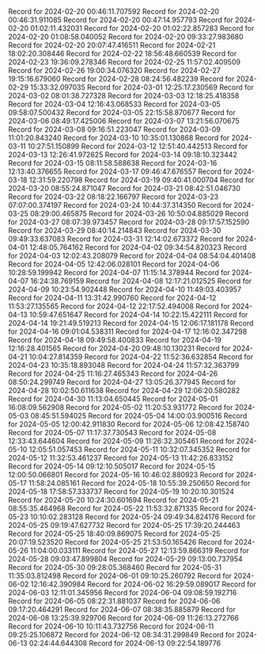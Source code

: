 
Record for 2024-02-20 00:46:11.707592
Record for 2024-02-20 00:46:31.911085
Record for 2024-02-20 00:47:14.957793
Record for 2024-02-20 01:02:11.432031
Record for 2024-02-20 01:02:22.857283
Record for 2024-02-20 01:08:58.040052
Record for 2024-02-20 09:33:27.983680
Record for 2024-02-20 20:07:47.416511
Record for 2024-02-21 18:02:20.308446
Record for 2024-02-22 18:56:48.660539
Record for 2024-02-23 19:36:09.278346
Record for 2024-02-25 11:57:02.409509
Record for 2024-02-26 19:00:34.076320
Record for 2024-02-27 19:15:16.679060
Record for 2024-02-28 08:24:56.482239
Record for 2024-02-29 15:33:32.097035
Record for 2024-03-01 12:25:17.230569
Record for 2024-03-02 08:01:38.727328
Record for 2024-03-03 12:18:25.418358
Record for 2024-03-04 12:16:43.068533
Record for 2024-03-05 09:58:07.500432
Record for 2024-03-05 22:15:58.870677
Record for 2024-03-06 08:49:17.425006
Record for 2024-03-07 13:21:56.070675
Record for 2024-03-08 09:16:51.223047
Record for 2024-03-09 11:01:20.843240
Record for 2024-03-10 10:35:01.130868
Record for 2024-03-11 10:27:51.150899
Record for 2024-03-12 12:51:40.442513
Record for 2024-03-13 12:26:41.972625
Record for 2024-03-14 09:18:10.323442
Record for 2024-03-15 08:11:58.588638
Record for 2024-03-16 12:13:40.376655
Record for 2024-03-17 09:46:47.676557
Record for 2024-03-18 12:31:59.220798
Record for 2024-03-19 09:40:41.000704
Record for 2024-03-20 08:55:24.871047
Record for 2024-03-21 08:42:51.046730
Record for 2024-03-22 08:18:22.166797
Record for 2024-03-23 07:07:00.374197
Record for 2024-03-24 10:44:37.314350
Record for 2024-03-25 08:29:00.465875
Record for 2024-03-26 10:50:04.885029
Record for 2024-03-27 08:07:39.973457
Record for 2024-03-28 09:17:57.152590
Record for 2024-03-29 08:40:14.214843
Record for 2024-03-30 09:49:33.637083
Record for 2024-03-31 12:14:02.673372
Record for 2024-04-01 12:48:05.764162
Record for 2024-04-02 09:34:54.820323
Record for 2024-04-03 12:02:43.208079
Record for 2024-04-04 08:54:04.401408
Record for 2024-04-05 12:42:06.028101
Record for 2024-04-06 10:28:59.199942
Record for 2024-04-07 11:15:14.378944
Record for 2024-04-07 16:24:38.769159
Record for 2024-04-08 12:17:21.012525
Record for 2024-04-09 10:23:54.902448
Record for 2024-04-10 11:49:03.403957
Record for 2024-04-11 13:31:42.990760
Record for 2024-04-12 11:53:27.135565
Record for 2024-04-12 22:17:52.494008
Record for 2024-04-13 10:59:47.651647
Record for 2024-04-14 10:22:15.422111
Record for 2024-04-14 19:21:49.519213
Record for 2024-04-15 12:06:17.181178
Record for 2024-04-16 09:01:04.538311
Record for 2024-04-17 12:16:02.347298
Record for 2024-04-18 09:49:58.400833
Record for 2024-04-19 12:16:28.401565
Record for 2024-04-20 09:48:10.130231
Record for 2024-04-21 10:04:27.814359
Record for 2024-04-22 11:52:36.632854
Record for 2024-04-23 10:35:18.893048
Record for 2024-04-24 11:57:32.363799
Record for 2024-04-25 11:16:27.465343
Record for 2024-04-26 08:50:24.299749
Record for 2024-04-27 13:05:26.377945
Record for 2024-04-28 10:02:50.611638
Record for 2024-04-29 12:06:20.580282
Record for 2024-04-30 11:13:04.650445
Record for 2024-05-01 16:08:09.562908
Record for 2024-05-02 11:20:53.931772
Record for 2024-05-03 08:45:51.594025
Record for 2024-05-04 14:00:03.900516
Record for 2024-05-05 12:00:42.911830
Record for 2024-05-06 12:08:42.158740
Record for 2024-05-07 11:17:37.730543
Record for 2024-05-08 12:33:43.644604
Record for 2024-05-09 11:26:32.305461
Record for 2024-05-10 12:05:51.057453
Record for 2024-05-11 10:32:07.345352
Record for 2024-05-12 11:32:53.461237
Record for 2024-05-13 11:42:26.833152
Record for 2024-05-14 09:12:10.505017
Record for 2024-05-15 12:00:50.066801
Record for 2024-05-16 10:46:02.880923
Record for 2024-05-17 11:58:24.085161
Record for 2024-05-18 10:55:39.250650
Record for 2024-05-18 17:58:57.333737
Record for 2024-05-19 10:20:10.301524
Record for 2024-05-20 10:24:30.601694
Record for 2024-05-21 08:55:35.464968
Record for 2024-05-22 11:53:32.871335
Record for 2024-05-23 10:10:02.283128
Record for 2024-05-24 09:49:34.824176
Record for 2024-05-25 09:19:47.627732
Record for 2024-05-25 17:39:20.244463
Record for 2024-05-25 18:40:09.869075
Record for 2024-05-25 20:07:19.523520
Record for 2024-05-25 21:53:50.165426
Record for 2024-05-26 11:04:00.033111
Record for 2024-05-27 12:13:59.866319
Record for 2024-05-28 09:03:47.899804
Record for 2024-05-29 09:13:00.737954
Record for 2024-05-30 09:28:05.368460
Record for 2024-05-31 11:35:03.812498
Record for 2024-06-01 09:10:25.260792
Record for 2024-06-02 12:16:42.390984
Record for 2024-06-02 16:29:59.089017
Record for 2024-06-03 12:11:01.345956
Record for 2024-06-04 09:08:59.192716
Record for 2024-06-05 08:22:31.881037
Record for 2024-06-06 09:17:20.464291
Record for 2024-06-07 08:38:35.885879
Record for 2024-06-08 13:25:39.929706
Record for 2024-06-09 11:26:13.272766
Record for 2024-06-10 10:11:43.732756
Record for 2024-06-11 09:25:25.106872
Record for 2024-06-12 08:34:31.299849
Record for 2024-06-13 02:24:44.644308
Record for 2024-06-13 09:22:54.189776